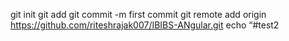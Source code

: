 git init
git add
git commit -m first commit
git remote add origin https://github.com/riteshrajak007/IBIBS-ANgular.git
echo “#test2
